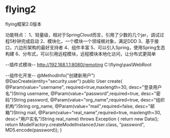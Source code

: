 # flying2
flying框架2.0版本

功能特点：
1、轻量级，相对于SpringCloud而言，引用了少数的几个jar，调试过程5秒钟完成启动
2、模块化，一个模块一个领域根对象，满足DDD
3、基于接口，六边形架构的最好支持者
4、组件丰富
5、可以引入Spring，使用Spring生态构建
6、分布式，可以引用远程模块，远程模块本地化访问，让分布式更简单

--插件式模块--
		<module id="cms" version="1" locate="remote" sort="2"><!-- $webHome\WEB-INF\modules\admin -->
			http://192.168.1.1:8080/remoting
		</module>
		<module id="pas" version="1" locate="local" sort="3">
			C:\flying\pas\WebRoot
		</module>

--组件化开发--
	@MethodInfo("创建新用户")
	@DaoCreate(entity="security.user")
	public User create(
			@Param(value="username", required=true,maxlength=30, desc="登录用户名")String username,
			@Param(value="password",required=true, desc="密码")String password,
			@Param(value="org_name",required=true, desc="组织机构")String org_name,
			@Param(value="mail",required=false, desc="邮箱")String mail,
			@Param(value="real_name",required=true, maxlength=30, desc="用户实名")String real_name) throws Exception {
		return new Data();
    return ModelFactory.createModelInstance(User.class, "password", MD5.encode(password));
	}
